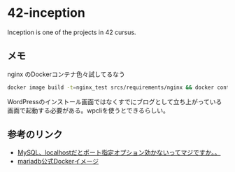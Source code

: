 # 42-inception

Inception is one of the projects in 42 cursus.

## メモ

nginx のDockerコンテナ色々試してるなう

```bash
docker image build -t=nginx_test srcs/requirements/nginx && docker container run --rm -it -p 8080:80 -p 443:443 nginx_test bash ; docker image rm nginx_test
```

WordPressのインストール画面ではなくすでにブログとして立ち上がっている画面で起動する必要がある。wpcliを使うとできるらしい。

## 参考のリンク

- [MySQL、localhostだとポート指定オプション効かないってマジですか。。](https://su-kun1899.hatenablog.com/entry/2016/10/27/005410)
- [mariadb公式Dockerイメージ](https://github.com/MariaDB/mariadb-docker )
